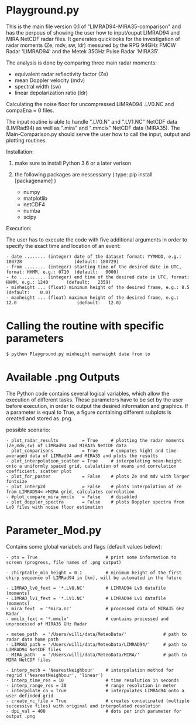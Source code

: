 # Playground.py
This is the main file version 0.1 of "LIMRAD94-MIRA35-comparison" and has the perpous of showing the user how to input/ouput LIMRAD94 and MIRA NetCDF radar files. It generates quicklooks for the investigation of radar moments (Ze, mdv, sw, ldr) messured by the RPG 94GHz FMCW Radar 'LIMRAD94' and the Metek 35GHz Pulse Radar 'MIRA35'.

The analysis is done by comparing three main radar moments: 
  - equivalent radar reflectivity factor (Ze)
  - mean Doppler velocity (mdv)
  - spectral width (sw)
  - linear depolarization ratio (ldr)
  
Calculating the noise floor for uncompressed LIMRAD94 .LV0.NC and compaEna = 0 files.

The input routine is able to handle ".LV0.N" and ".LV1.NC" NetCDF data (LIMRad94) as well as ".mira" and ".mmclx" NetCDF data (MIRA35). The Main-Comparison.py should serve the user how to call the input, output and plotting routines. 


Installation:

  1.  make sure to install Python 3.6 or a later verison
  
  2.  the following packages are nessessarry ( type:  pip install [packagename] )
        - numpy
        - matplotlib
        - netCDF4
        - numba
        - scipy
  
Execution:
  
  The user has to execute the code with five additional arguments in order to specify the exact time and location of an event:
    
    - date ........ (integer) date of the dataset format: YYMMDD, e.g.: 180728                    (default: 180729)
    - from ........ (integer) starting time of the desired date in UTC, format: HHMM, e.g.: 0710  (default:   0000)
    - to .......... (integer) end time of the desired date in UTC, format: HHMM, e.g.: 1240       (default:   2359)
    - minheight ... (float) minimum height of the desired frame, e.g.: 8.5                        (default:    0.0)
    - maxheight ... (float) maximum height of the desired frame, e.g.: 12.0                       (default:   12.0)


# Calling the routine with specific parameters

    $ python Playground.py minheight maxheight date from to


# Available .png Outputs

  The Python code contains several logical variables, which allow the execution of different tasks.
  These parameters have to be set by the user before execution, in order to output the desired information and graphics.
  If a parameter is equal to True, a figure containing different subplots is created and stored as .png.

  possible scenario:

    - plot_radar_results         = True     # plotting the radar moments (Ze,mdv,sw) of LIMRad94 and MIRA35 NetCDF data
    - plot_comparisons           = True     # computes hight and time-averaged data of LIMRad94 and MIRA35 and plots the results
    - plot_interpolation_scatter = True     # interpolating mean-height onto a uniformly spaced grid, calulation of means and correlation coefficient, scatter plot
    - plot_for_poster            = False    # plots Ze and mdv with larger fontsize
    - plot_interp2d              = False    # plots interpolation of Ze from LIMRAD94<->MIRA grid, calculates correlation
    - #plot_compare_mira_mmclx   = False    # disabled 
    - plot_doppler_spectra       = False    # plots Doppler spectra from Lv0 files with noise floor estimation

# Parameter_Mod.py
  Contains some global variabels and flags (default values below):
  
    - pts = True                          # print some information to screen (progress, file names of .png output)
    
    - chirpTable_min_height = 0.1         # minimum height of the first chirp sequence of LIMRad94 in [km], will be automated in the future
       
    - LIMRAD_lv0_fext = '*.LV0.NC'        # LIMRAD94 Lv0 datafile (moments)
    - LIMRAD_lv1_fext = '*.LV1.NC'        # LIMRAD94 Lv1 datafile (moments)
    - mira_fext  = '*mira.nc'             # processed data of MIRA35 GHz Radar
    - mmclx_fext = '*.mmclx'              # contains processed and unprocessed of MIRA35 GHz Radar
  
    - meteo_path  = '/Users/willi/data/MeteoData/'              # path to radar data home path
    - LIMRAD_path = '/Users/willi/data/MeteoData/LIMRAD94/'     # path to LIMRAD94 NetCDF files
    - MIRA_path   = '/Users/willi/data/MeteoData/MIRA/'         # path to MIRA NetCDF files

    - interp_meth = 'NearestNeighbour'    # interpolation method for regrid ('NearestNeighbour', 'linear')
    - interp_time_res = 10                # time resolution in seconds
    - interp_range_res = 30               # range resolution in meter
    - interpolate_cn = True               # interpolates LIMRAd94 onto a user definded grid
    - create_nc_file = True               # creates concatinated (multiple successive files) with original and interpolated resolution 
    - dpi_val = 400                       # dots per inch parameter for output .png
